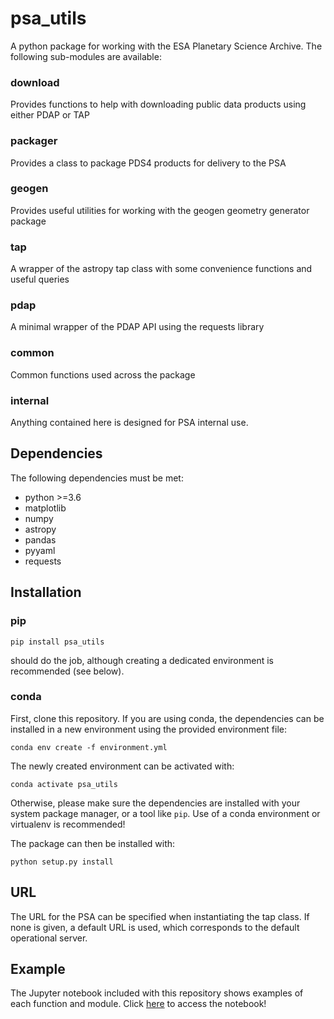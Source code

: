 # psa_utils
A python package for working with the ESA Planetary Science Archive. The following sub-modules are available:
### download
Provides functions to help with downloading public data products using either PDAP or TAP

### packager
Provides a class to package PDS4 products for delivery to the PSA

### geogen
Provides useful utilities for working with the geogen geometry generator package

### tap
A wrapper of the astropy tap class with some convenience functions and useful queries

### pdap
A minimal wrapper of the PDAP API using the requests library

### common
Common functions used across the package

### internal
Anything contained here is designed for PSA internal use.


## Dependencies

The following dependencies must be met:
- python >=3.6
- matplotlib
- numpy
- astropy
- pandas
- pyyaml
- requests

## Installation

### pip

```pip install psa_utils```

should do the job, although creating a dedicated environment is recommended (see below).

### conda

First, clone this repository. If you are using conda, the dependencies can be installed in a new environment using the provided environment file:

```conda env create -f environment.yml```

The newly created environment can be activated with:

```conda activate psa_utils```

Otherwise, please make sure the dependencies are installed with your system package manager, or a tool like `pip`. Use of a conda environment or virtualenv is recommended!

The package can then be installed with:

```python setup.py install```




## URL

The URL for the PSA can be specified when instantiating the tap class. If none is given, a default URL is used, which corresponds to the default operational server.



## Example

The Jupyter notebook included with this repository shows examples of each function and module. Click [here](https://nbviewer.jupyter.org/github/msbentley/psa_utils/blob/main/psa_utils_demo.ipynb) to access the notebook!

